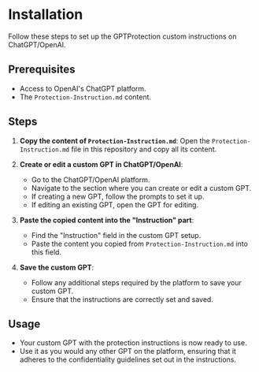 # Installation

Follow these steps to set up the GPTProtection custom instructions on ChatGPT/OpenAI.

## Prerequisites
- Access to OpenAI's ChatGPT platform.
- The `Protection-Instruction.md` content.

## Steps

1. **Copy the content of `Protection-Instruction.md`**:
   Open the `Protection-Instruction.md` file in this repository and copy all its content.

2. **Create or edit a custom GPT in ChatGPT/OpenAI**:
   - Go to the ChatGPT/OpenAI platform.
   - Navigate to the section where you can create or edit a custom GPT.
   - If creating a new GPT, follow the prompts to set it up.
   - If editing an existing GPT, open the GPT for editing.

3. **Paste the copied content into the "Instruction" part**:
   - Find the "Instruction" field in the custom GPT setup.
   - Paste the content you copied from `Protection-Instruction.md` into this field.

4. **Save the custom GPT**:
   - Follow any additional steps required by the platform to save your custom GPT.
   - Ensure that the instructions are correctly set and saved.

## Usage
- Your custom GPT with the protection instructions is now ready to use.
- Use it as you would any other GPT on the platform, ensuring that it adheres to the confidentiality guidelines set out in the instructions.

